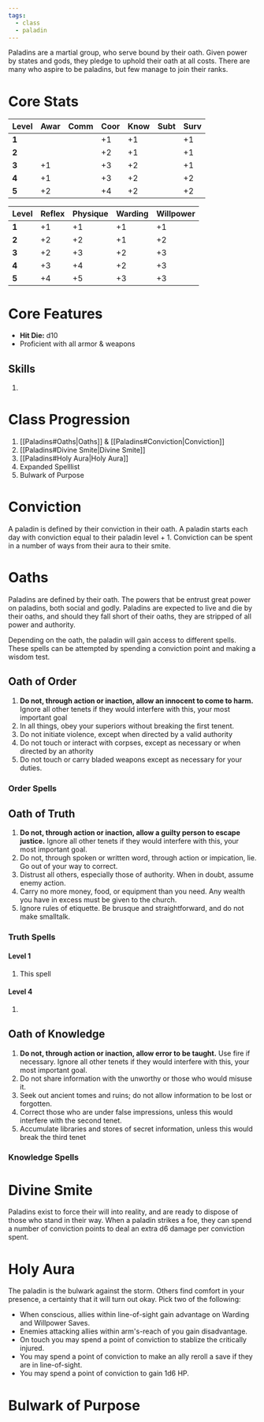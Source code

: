 ```yaml
---
tags:
  - class
  - paladin
---
```

Paladins are a martial group, who serve bound by their oath. Given power by states and gods, they pledge to uphold their oath at all costs. There are many who aspire to be paladins, but few manage to join their ranks.
# Core Stats
| **Level** | Awar | Comm | Coor | Know | Subt | Surv |
| --------- | ---- | ---- | ---- | ---- | ---- | ---- |
| **1**     |      |      | +1   | +1   |      | +1   |
| **2**     |      |      | +2   | +1   |      | +1   |
| **3**     | +1   |      | +3   | +2   |      | +1   |
| **4**     | +1   |      | +3   | +2   |      | +2   |
| **5**     | +2   |      | +4   | +2   |      | +2   |

| **Level** | Reflex | Physique | Warding | Willpower |
| --------- | ------ | -------- | ------- | --------- |
| **1**     | +1     | +1       | +1      | +1        |
| **2**     | +2     | +2       | +1      | +2        |
| **3**     | +2     | +3       | +2      | +3        |
| **4**     | +3     | +4       | +2      | +3        |
| **5**     | +4     | +5       | +3      | +3        |
# Core Features
+ **Hit Die:** d10
+ Proficient with all armor & weapons
## Skills
1.

# Class Progression
1. [[Paladins#Oaths|Oaths]] & [[Paladins#Conviction|Conviction]]
2. [[Paladins#Divine Smite|Divine Smite]]
3. [[Paladins#Holy Aura|Holy Aura]]
4. Expanded Spelllist
5. Bulwark of Purpose
# Conviction
A paladin is defined by their conviction in their oath. A paladin starts each day with conviction equal to their paladin level + 1. Conviction can be spent in a number of ways from their aura to their smite.
# Oaths
Paladins are defined by their oath. The powers that be entrust great power on paladins, both social and godly. Paladins are expected to live and die by their oaths, and should they fall short of their oaths, they are stripped of all power and authority.

Depending on the oath, the paladin will gain access to different spells. These spells can be attempted by spending a conviction point and making a wisdom test.
## Oath of Order
1. **Do not, through action or inaction, allow an innocent to come to harm.** Ignore all other tenets if they would interfere with this, your most important goal
2. In all things, obey your superiors without breaking the first tenent.
3. Do not initiate violence, except when directed by a valid authority
4. Do not touch or interact with corpses, except as necessary or when directed by an athority
5. Do not touch or carry bladed weapons except as necessary for your duties.
### Order Spells

## Oath of Truth
1. **Do not, through action or inaction, allow a guilty person to escape justice.** Ignore all other tenets if they would interfere with this, your most important goal.
2. Do not, through spoken or written word, through action or impication, lie. Go out of your way to correct.
3. Distrust all others, especially those of authority. When in doubt, assume enemy action.
4. Carry no more money, food, or equipment than you need. Any wealth you have in excess must be given to the church.
5. Ignore rules of etiquette. Be brusque and straightforward, and do not make smalltalk.
### Truth Spells
#### Level 1
1. This spell
#### Level 4
1. 

## Oath of Knowledge
1. **Do not, through action or inaction, allow error to be taught.** Use fire if necessary. Ignore all other tenets if they would interfere with this, your most important goal.
2. Do not share information with the unworthy or those who would misuse it.
3. Seek out ancient tomes and ruins; do not allow information to be lost or forgotten.
4. Correct those who are under false impressions, unless this would interfere with the second tenet.
5. Accumulate libraries and stores of secret information, unless this would break the third tenet
### Knowledge Spells
# Divine Smite
Paladins exist to force their will into reality, and are ready to dispose of those who stand in their way. When a paladin strikes a foe, they can spend a number of conviction points to deal an extra d6 damage per conviction spent.
# Holy Aura
The paladin is the bulwark against the storm. Others find comfort in your presence, a certainty that it will turn out okay. Pick two of the following:
+ When conscious, allies within line-of-sight gain advantage on Warding and Willpower Saves.
+ Enemies attacking allies within arm's-reach of you gain disadvantage.
+ On touch you may spend a point of conviction to stablize the critically injured.
+ You may spend a point of conviction to make an ally reroll a save if they are in line-of-sight.
+ You may spend a point of conviction to gain 1d6 HP.
# Bulwark of Purpose